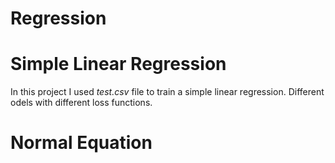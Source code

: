 # Regression
# Simple Linear Regression
 
 In this project I used *test.csv* file to train a simple linear regression.
 Different odels with different loss functions.
 
 # Normal Equation
 
